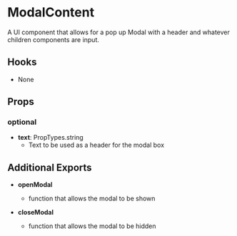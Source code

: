 # ModalContent

A UI component that allows for a pop up Modal with a header and whatever children components are input.

## Hooks

-   None

## Props

### optional

-   **text**: PropTypes.string
    -   Text to be used as a header for the modal box

## Additional Exports

-   **openModal**

    -   function that allows the modal to be shown

-   **closeModal**
    -   function that allows the modal to be hidden
